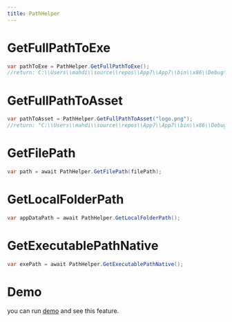 ```yaml
---
title: PathHelper
---
```


# GetFullPathToExe

```cs
var pathToExe = PathHelper.GetFullPathToExe();
//return: C:\\Users\\mahdi\\source\\repos\\App7\\App7\\bin\\x86\\Debug\\net6.0-windows10.0.19041.0\\win10-x86\\AppX"
```

# GetFullPathToAsset

```cs
var pathToAsset = PathHelper.GetFullPathToAsset("logo.png");
//return: "C:\\Users\\mahdi\\source\\repos\\App7\\App7\\bin\\x86\\Debug\\net6.0-windows10.0.19041.0\\win10-x86\\AppX\\Assets\\logo.png"
```

# GetFilePath
```cs
var path = await PathHelper.GetFilePath(filePath);
```

# GetLocalFolderPath
```cs
var appDataPath = await PathHelper.GetLocalFolderPath();
```

# GetExecutablePathNative
```cs
var exePath = await PathHelper.GetExecutablePathNative();
```

# Demo
you can run [demo](https://github.com/WinUICommunity/WinUICommunity) and see this feature.
